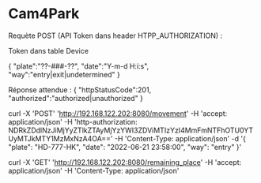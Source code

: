 # Cam4Park

Requète POST (API Token dans header HTPP_AUTHORIZATION) :

Token dans table Device

 

{
  "plate":"??-###-??",
  "date":"Y-m-d H:i:s",
  "way":"entry|exit|undetermined"
}

Réponse attendue :
{
  "httpStatusCode":201,
  "authorized":"authorized|unauthorized"
}


curl -X 'POST'   'http://192.168.122.202:8080/movement'   -H 'accept: application/json'   -H 'http-authorization: NDRkZDdlNzJiMjYyZTlkZTAyMjYzYWI3ZDViMTIzYzI4MmFmNTFhOTU0YTUyMTJkMTY1MzMxNzA4OA=='   -H 'Content-Type: application/json'   -d '{
  "plate": "HD-777-HK",
  "date": "2022-06-21 23:58:00",
  "way": "entry"
}'

curl -X 'GET'   'http://192.168.122.202:8080/remaining_place'   -H 'accept: application/json'   -H 'Content-Type: application/json'
